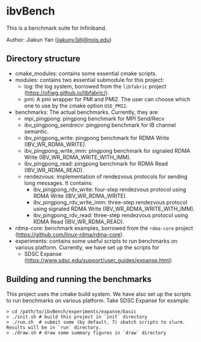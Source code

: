 # ibvBench

This is a benchmark suite for Infiniband.

Author: Jiakun Yan (jiakuny3@illinois.edu)

## Directory structure
- cmake_modules: contains some essential cmake scripts.
- modules: contains two essential submodule for this project:
    - log: the log system, borrowed from the `libfabric` project (https://ofiwg.github.io/libfabric/).
    - pmi: A pmi wrapper for PMI and PMI2. The user can choose which one to use by the
        cmake option `USE_PMI2`.
- benchmarks: The actual benchmarks. Currently, they are:
    - mpi_pingpong: pingpong benchmark for MPI Send/Recv
    - ibv_pingpong_sendrecv: pingpong benchmark for IB channel semantic.
    - ibv_pingpong_write: pingpong benchmark for RDMA Write (IBV_WR_RDMA_WRITE).
    - ibv_pingpong_write_imm: pingpong benchmark for signaled RDMA Write (IBV_WR_RDMA_WRITE_WITH_IMM).
    - ibv_pingpong_read: pingpong benchmark for RDMA Read (IBV_WR_RDMA_READ).
    - rendezvous: implementation of rendezvous protocols for sending long messages. It contains:
        - ibv_pingpong_rdv_write: four-step rendezvous protocol using RDMA Write (IBV_WR_RDMA_WRITE).
        - ibv_pingpong_rdv_write_imm: three-step rendezvous protocol using signaled RDMA Write (IBV_WR_RDMA_WRITE_WITH_IMM).
        - ibv_pingpong_rdv_read: three-step rendezvous protocol using RDMA Read (IBV_WR_RDMA_READ).
- rdma-core: benchmark examples, borrowed from the `rdma-core` project (https://github.com/linux-rdma/rdma-core).
- experiments: contains some useful scripts to run benchmarks on various platform.
    Currently, we have set up the scripts for
    - SDSC Expanse (https://www.sdsc.edu/support/user_guides/expanse.html)

## Building and running the benchmarks
This project uses the cmake build system. We have also set up the scripts to run benchmarks
on various platform. Take SDSC Expanse for example:
```
> cd /path/to/ibvBench/experiments/expanse/basic
> ./init.sh # build this project in `init` directory
> ./run.sh  # submit some (by default, 7) sbatch scripts to slurm. Results will be in `run` directory.
> ./draw.sh # draw some summary figures in `draw` directory
```